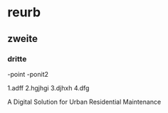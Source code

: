 # reurb
## zweite
### dritte

-point
-ponit2

1.adff
2.hgjhgi
3.djhxh
4.dfg

A Digital Solution for Urban Residential Maintenance
